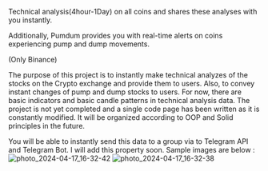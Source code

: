 Technical analysis(4hour-1Day) on all coins and shares these analyses with you instantly. 

Additionally, Pumdum provides you with real-time alerts on coins experiencing pump and dump movements.

(Only Binance)

The purpose of this project is to instantly make technical analyzes of the stocks on the Crypto exchange and provide them to users. 
Also, to convey instant changes of pump and dump stocks to users. For now, there are basic indicators and basic candle patterns in technical analysis data.
The project is not yet completed and a single code page has been written as it is constantly modified.
It will be organized according to OOP and Solid principles in the future.

You will be able to instantly send this data to a group via to Telegram API and Telegram Bot. I will add this property soon. Sample images are below :![photo_2024-04-17_16-32-42](https://github.com/yebyeb/crypto_ta/assets/82120696/f7b911d0-b3c0-4f12-8ea2-9de8cb60f499)
![photo_2024-04-17_16-32-38](https://github.com/yebyeb/crypto_ta/assets/82120696/867f7343-8e4d-463c-beef-7eb7a3f33845)
